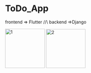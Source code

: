 # ToDo_App
frontend  => Flutter   //\\   backend =>Django

<img width="129" alt="1" src="https://user-images.githubusercontent.com/84997756/162584963-c768aaa6-54c6-425f-bb19-3ec511618572.png">
<img width="128" alt="2" src="https://user-images.githubusercontent.com/84997756/162584965-b1f53f6f-6df5-4586-aa22-3ce628a79fa8.png">
